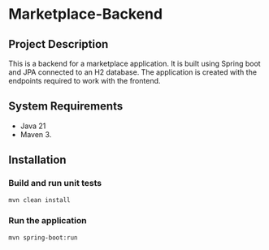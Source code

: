 # Marketplace-Backend

## Project Description

This is a backend for a marketplace application. It is built using Spring boot and JPA connected to an H2 database. The application is created with the endpoints required to work with the frontend.

## System Requirements

- Java 21
- Maven 3.

## Installation

### Build and run unit tests

```sh
mvn clean install
```

### Run the application

```sh
mvn spring-boot:run
```
